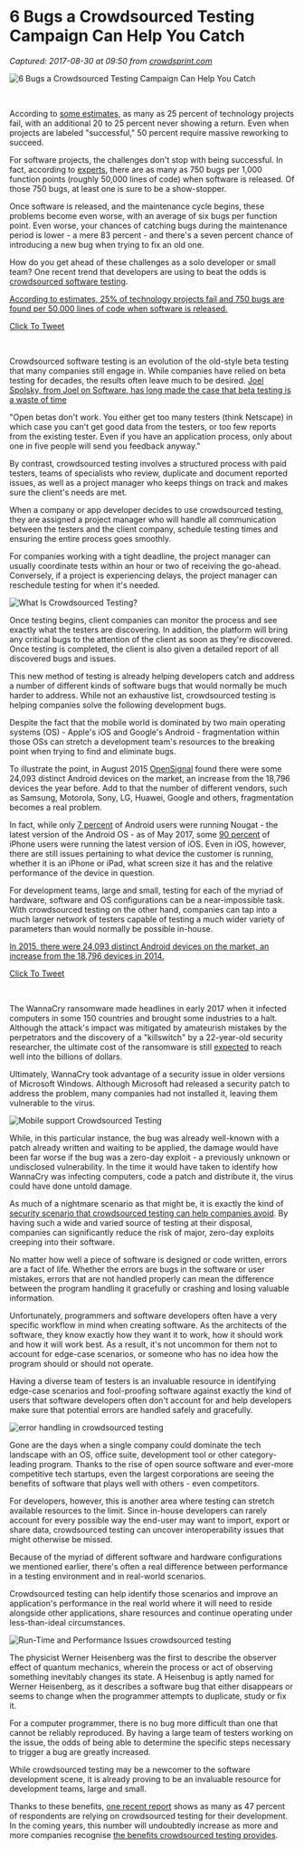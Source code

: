 # 6 Bugs a Crowdsourced Testing Campaign Can Help You Catch

_Captured: 2017-08-30 at 09:50 from [crowdsprint.com](https://crowdsprint.com/6-bugs-a-crowdsourced-testing-campaign-can-help-you-catch/)_

![6 Bugs a Crowdsourced Testing Campaign Can Help You Catch](https://crowdsprint.com/wp-content/uploads/2017/08/shutterstock_670515529-1-1000x520.jpg)

​

According to [some estimates](https://www.forbes.com/sites/bernardmarr/2016/09/13/are-these-the-real-reasons-why-tech-projects-fail/), as many as 25 percent of technology projects fail, with an additional 20 to 25 percent never showing a return. Even when projects are labeled "successful," 50 percent require massive reworking to succeed.

For software projects, the challenges don't stop with being successful. In fact, according to [experts](http://swreflections.blogspot.com/2011/08/bugs-and-numbers-how-many-bugs-do-you.html), there are as many as 750 bugs per 1,000 function points (roughly 50,000 lines of code) when software is released. Of those 750 bugs, at least one is sure to be a show-stopper.

Once software is released, and the maintenance cycle begins, these problems become even worse, with an average of six bugs per function point. Even worse, your chances of catching bugs during the maintenance period is lower - a mere 83 percent - and there's a seven percent chance of introducing a new bug when trying to fix an old one.

How do you get ahead of these challenges as a solo developer or small team? One recent trend that developers are using to beat the odds is [crowdsourced software testing](https://crowdsprint.com/types-of-testing/).

[According to estimates, 25% of technology projects fail and 750 bugs are found per 50,000 lines of code when software is released.](http://ctt.ec/x65d4)

[ Click To Tweet ](http://ctt.ec/x65d4)

​

Crowdsourced software testing is an evolution of the old-style beta testing that many companies still engage in. While companies have relied on beta testing for decades, the results often leave much to be desired. [Joel Spolsky, from Joel on Software, has long made the case that beta testing is a waste of time](http://ctt.ec/d7_Zr)

"Open betas don't work. You either get too many testers (think Netscape) in which case you can't get good data from the testers, or too few reports from the existing tester. Even if you have an application process, only about one in five people will send you feedback anyway."

By contrast, crowdsourced testing involves a structured process with paid testers, teams of specialists who review, duplicate and document reported issues, as well as a project manager who keeps things on track and makes sure the client's needs are met.

When a company or app developer decides to use crowdsourced testing, they are assigned a project manager who will handle all communication between the testers and the client company, schedule testing times and ensuring the entire process goes smoothly.

For companies working with a tight deadline, the project manager can usually coordinate tests within an hour or two of receiving the go-ahead. Conversely, if a project is experiencing delays, the project manager can reschedule testing for when it's needed.

![What Is Crowdsourced Testing? ](https://crowdsprint.com/wp-content/uploads/2017/08/shutterstock_320077349.jpg)

Once testing begins, client companies can monitor the process and see exactly what the testers are discovering. In addition, the platform will bring any critical bugs to the attention of the client as soon as they're discovered. Once testing is completed, the client is also given a detailed report of all discovered bugs and issues.

This new method of testing is already helping developers catch and address a number of different kinds of software bugs that would normally be much harder to address. While not an exhaustive list, crowdsourced testing is helping companies solve the following development bugs.

Despite the fact that the mobile world is dominated by two main operating systems (OS) - Apple's iOS and Google's Android - fragmentation within those OSs can stretch a development team's resources to the breaking point when trying to find and eliminate bugs.

To illustrate the point, in August 2015 [OpenSignal](https://opensignal.com/reports/2015/08/android-fragmentation/) found there were some 24,093 distinct Android devices on the market, an increase from the 18,796 devices the year before. Add to that the number of different vendors, such as Samsung, Motorola, Sony, LG, Huawei, Google and others, fragmentation becomes a real problem.

In fact, while only [7 percent](http://bgr.com/2017/05/12/android-8-0-update-fragmentation-solution/) of Android users were running Nougat - the latest version of the Android OS - as of May 2017, some [90 percent](https://www.techlila.com/android-fragmentation/) of iPhone users were running the latest version of iOS. Even in iOS, however, there are still issues pertaining to what device the customer is running, whether it is an iPhone or iPad, what screen size it has and the relative performance of the device in question.

For development teams, large and small, testing for each of the myriad of hardware, software and OS configurations can be a near-impossible task. With crowdsourced testing on the other hand, companies can tap into a much larger network of testers capable of testing a much wider variety of parameters than would normally be possible in-house.

[In 2015, there were 24,093 distinct Android devices on the market, an increase from the 18,796 devices in 2014.](http://ctt.ec/IevwR)

[ Click To Tweet ](http://ctt.ec/IevwR)

​

The WannaCry ransomware made headlines in early 2017 when it infected computers in some 150 countries and brought some industries to a halt. Although the attack's impact was mitigated by amateurish mistakes by the perpetrators and the discovery of a "killswitch" by a 22-year-old security researcher, the ultimate cost of the ransomware is still [expected](http://www.cbsnews.com/news/wannacry-ransomware-attacks-wannacry-virus-losses/) to reach well into the billions of dollars.

Ultimately, WannaCry took advantage of a security issue in older versions of Microsoft Windows. Although Microsoft had released a security patch to address the problem, many companies had not installed it, leaving them vulnerable to the virus.

![Mobile support Crowdsourced Testing](https://crowdsprint.com/wp-content/uploads/2017/08/shutterstock_562748479-1.jpg)

While, in this particular instance, the bug was already well-known with a patch already written and waiting to be applied, the damage would have been far worse if the bug was a zero-day exploit - a previously unknown or undisclosed vulnerability. In the time it would have taken to identify how WannaCry was infecting computers, code a patch and distribute it, the virus could have done untold damage.

As much of a nightmare scenario as that might be, it is exactly the kind of [security scenario that crowdsourced testing can help companies avoid](https://crowdsprint.com/security-testing-beware-of-the-risks-and-prevent-catastrophe/). By having such a wide and varied source of testing at their disposal, companies can significantly reduce the risk of major, zero-day exploits creeping into their software.

No matter how well a piece of software is designed or code written, errors are a fact of life. Whether the errors are bugs in the software or user mistakes, errors that are not handled properly can mean the difference between the program handling it gracefully or crashing and losing valuable information.

Unfortunately, programmers and software developers often have a very specific workflow in mind when creating software. As the architects of the software, they know exactly how they want it to work, how it should work and how it will work best. As a result, it's not uncommon for them not to account for edge-case scenarios, or someone who has no idea how the program should or should not operate.

Having a diverse team of testers is an invaluable resource in identifying edge-case scenarios and fool-proofing software against exactly the kind of users that software developers often don't account for and help developers make sure that potential errors are handled safely and gracefully.

![error handling in crowdsourced testing](https://crowdsprint.com/wp-content/uploads/2017/08/shutterstock_404283859.jpg)

Gone are the days when a single company could dominate the tech landscape with an OS, office suite, development tool or other category-leading program. Thanks to the rise of open source software and ever-more competitive tech startups, even the largest corporations are seeing the benefits of software that plays well with others - even competitors.

For developers, however, this is another area where testing can stretch available resources to the limit. Since in-house developers can rarely account for every possible way the end-user may want to import, export or share data, crowdsourced testing can uncover interoperability issues that might otherwise be missed.

Because of the myriad of different software and hardware configurations we mentioned earlier, there's often a real difference between performance in a testing environment and in real-world scenarios.

Crowdsourced testing can help identify those scenarios and improve an application's performance in the real world where it will need to reside alongside other applications, share resources and continue operating under less-than-ideal circumstances.

![Run-Time and Performance Issues crowdsourced testing](https://crowdsprint.com/wp-content/uploads/2017/08/shutterstock_393540973.jpg)

The physicist Werner Heisenberg was the first to describe the observer effect of quantum mechanics, wherein the process or act of observing something inevitably changes its state. A Heisenbug is aptly named for Werner Heisenberg, as it describes a software bug that either disappears or seems to change when the programmer attempts to duplicate, study or fix it.

For a computer programmer, there is no bug more difficult than one that cannot be reliably reproduced. By having a large team of testers working on the issue, the odds of being able to determine the specific steps necessary to trigger a bug are greatly increased.

While crowdsourced testing may be a newcomer to the software development scene, it is already proving to be an invaluable resource for development teams, large and small.

Thanks to these benefits, [one recent report](https://sites.elasticgrid.com/hpe/application-lifecycle-management-awareness/HPE/assets/pdfs/WQR_2016-17_Final_secure.pdf) shows as many as 47 percent of respondents are relying on crowdsourced testing for their development. In the coming years, this number will undoubtedly increase as more and more companies recognise [the benefits crowdsourced testing provides](https://crowdsprint.com/the-ultimate-guide-everything-you-need-to-know-about-crowdsourced-testing/).

​
